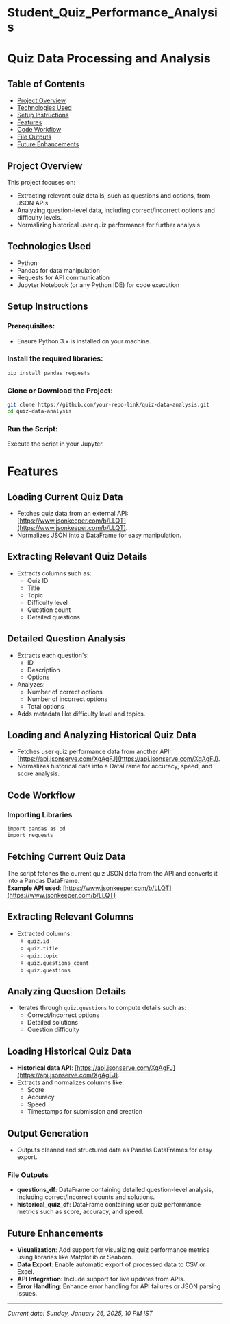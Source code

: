 # Student_Quiz_Performance_Analysis
# Quiz Data Processing and Analysis

## Table of Contents
- [Project Overview](#project-overview)
- [Technologies Used](#technologies-used)
- [Setup Instructions](#setup-instructions)
- [Features](#features)
- [Code Workflow](#code-workflow)
- [File Outputs](#file-outputs)
- [Future Enhancements](#future-enhancements)

## Project Overview
This project focuses on:
- Extracting relevant quiz details, such as questions and options, from JSON APIs.
- Analyzing question-level data, including correct/incorrect options and difficulty levels.
- Normalizing historical user quiz performance for further analysis.

## Technologies Used
- Python
- Pandas for data manipulation
- Requests for API communication
- Jupyter Notebook (or any Python IDE) for code execution

## Setup Instructions
### Prerequisites:
- Ensure Python 3.x is installed on your machine.

### Install the required libraries:
```bash
pip install pandas requests
```
### Clone or Download the Project:
```bash
git clone https://github.com/your-repo-link/quiz-data-analysis.git  
cd quiz-data-analysis 
```
### Run the Script:
Execute the script in your Jupyter.

# Features

## Loading Current Quiz Data
- Fetches quiz data from an external API: [https://www.jsonkeeper.com/b/LLQT](https://www.jsonkeeper.com/b/LLQT).
- Normalizes JSON into a DataFrame for easy manipulation.

## Extracting Relevant Quiz Details
- Extracts columns such as:
  - Quiz ID
  - Title
  - Topic
  - Difficulty level
  - Question count
  - Detailed questions

## Detailed Question Analysis
- Extracts each question's:
  - ID
  - Description
  - Options
- Analyzes:
  - Number of correct options
  - Number of incorrect options
  - Total options
- Adds metadata like difficulty level and topics.

## Loading and Analyzing Historical Quiz Data
- Fetches user quiz performance data from another API: [https://api.jsonserve.com/XgAgFJ](https://api.jsonserve.com/XgAgFJ).
- Normalizes historical data into a DataFrame for accuracy, speed, and score analysis.

## Code Workflow
### Importing Libraries
```bash
import pandas as pd  
import requests  
```
## Fetching Current Quiz Data

The script fetches the current quiz JSON data from the API and converts it into a Pandas DataFrame.  
**Example API used**: [https://www.jsonkeeper.com/b/LLQT](https://www.jsonkeeper.com/b/LLQT)

## Extracting Relevant Columns
- Extracted columns:
  - `quiz.id`
  - `quiz.title`
  - `quiz.topic`
  - `quiz.questions_count`
  - `quiz.questions`

## Analyzing Question Details
- Iterates through `quiz.questions` to compute details such as:
  - Correct/Incorrect options
  - Detailed solutions
  - Question difficulty

## Loading Historical Quiz Data
- **Historical data API**: [https://api.jsonserve.com/XgAgFJ](https://api.jsonserve.com/XgAgFJ).
- Extracts and normalizes columns like:
  - Score
  - Accuracy
  - Speed
  - Timestamps for submission and creation

## Output Generation
- Outputs cleaned and structured data as Pandas DataFrames for easy export.

### File Outputs
- **questions_df**: DataFrame containing detailed question-level analysis, including correct/incorrect counts and solutions.
- **historical_quiz_df**: DataFrame containing user quiz performance metrics such as score, accuracy, and speed.

## Future Enhancements
- **Visualization**: Add support for visualizing quiz performance metrics using libraries like Matplotlib or Seaborn.
- **Data Export**: Enable automatic export of processed data to CSV or Excel.
- **API Integration**: Include support for live updates from APIs.
- **Error Handling**: Enhance error handling for API failures or JSON parsing issues.

---

*Current date: Sunday, January 26, 2025, 10 PM IST*










